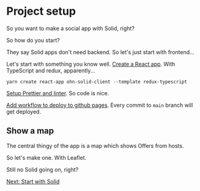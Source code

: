 # Project setup

So you want to make a social app with Solid, right?

So how do you start?

They say Solid apps don't need backend. So let's just start with frontend...

Let's start with something you know well. [Create a React app](https://reactjs.org/docs/create-a-new-react-app.html#create-react-app). With TypeScript and redux, apparently...

```shell
yarn create react-app ohn-solid-client --template redux-typescript
```

[Setup Prettier and linter](https://github.com/OpenHospitalityNetwork/ohn-solid/commit/d6fae3bad6d0832d701dbc82857cce46f45f6cae). So code is nice.

[Add workflow to deploy to github pages](https://github.com/OpenHospitalityNetwork/ohn-solid/commit/73d1221fa2e8b4fb0831e71140fccb4381a3fd78). Every commit to `main` branch will get deployed.

## Show a map

The central thingy of the app is a map which shows Offers from hosts.

So let's make one. With Leaflet.

Still no Solid going on, right?

[Next: Start with Solid](solid-start.md)
